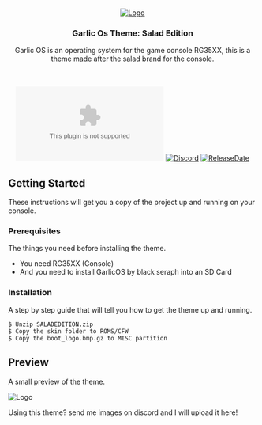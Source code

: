 <br />
<p align="center">
  <a href="https://github.com/OugiFormula/GarlicOSaladEdition/">
    <img src="https://cdn.discordapp.com/attachments/864908713524330527/1079060560752156672/boot_logo.bmp" alt="Logo">
  </a>

  <h3 align="center">Garlic Os Theme: Salad Edition</h3>

  <p align="center">
    Garlic OS is an operating system for the game console RG35XX, this is a theme made after the salad brand for the console.
    <br />
    <br />
    <br />
  </p>
</p>

<div align="center">

  <a href="">[![Github all releases](https://img.shields.io/github/downloads/OugiFormula/GarlicOSaladEdition/SALADEDITION.zip)](https://GitHub.com/OugiFormula/GarlicOSaladEdition/releases/)</a>
  <a href="https://discord.com/invite/kXwKpsKuCB">![Discord](https://img.shields.io/discord/842050187178410034)</a>
  <a href="">![ReleaseDate](https://img.shields.io/github/release-date/OugiFormula/GarlicOSaladEdition)</a>

</div>


## Getting Started

These instructions will get you a copy of the project up and running on your console.

### Prerequisites

The things you need before installing the theme.

* You need RG35XX (Console)
* And you need to install GarlicOS by black seraph into an SD Card

### Installation

A step by step guide that will tell you how to get the theme up and running.

```
$ Unzip SALADEDITION.zip
$ Copy the skin folder to ROMS/CFW
$ Copy the boot_logo.bmp.gz to MISC partition
```

## Preview

A small preview of the theme.

<img src="https://cdn.discordapp.com/attachments/796879873914044486/1079056706778181683/preview.png" alt="Logo">

Using this theme? send me images on discord and I will upload it here!

